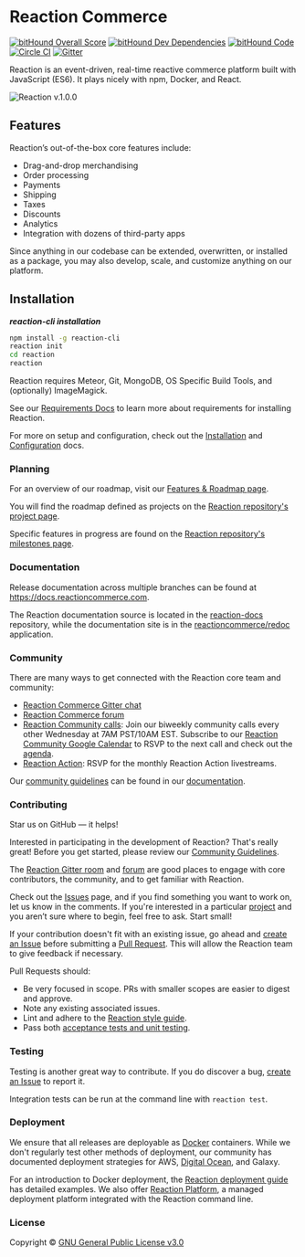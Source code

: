 # Reaction Commerce

[![bitHound Overall Score](https://www.bithound.io/github/reactioncommerce/reaction/badges/score.svg)](https://www.bithound.io/github/reactioncommerce/reaction) [![bitHound Dev Dependencies](https://www.bithound.io/github/reactioncommerce/reaction/badges/devDependencies.svg)](https://www.bithound.io/github/reactioncommerce/reaction/9a858eb459d7260d5ae59124c2b364bc791a3e70/dependencies/npm) [![bitHound Code](https://www.bithound.io/github/reactioncommerce/reaction/badges/code.svg)](https://www.bithound.io/github/reactioncommerce/reaction) [![Circle CI](https://circleci.com/gh/reactioncommerce/reaction.svg?style=svg)](https://circleci.com/gh/reactioncommerce/reaction) [![Gitter](https://badges.gitter.im/JoinChat.svg)](https://gitter.im/reactioncommerce/reaction?utm_source=badge&utm_medium=badge&utm_campaign=pr-badge&utm_content=badge)

Reaction is an event-driven, real-time reactive commerce platform built with JavaScript (ES6). It plays nicely with npm, Docker, and React. 

![Reaction v.1.0.0](https://raw.githubusercontent.com/reactioncommerce/reaction-docs/master/assets/rc-desktop.png)

## Features

Reaction’s out-of-the-box core features include:

-   Drag-and-drop merchandising
-   Order processing
-   Payments
-   Shipping
-   Taxes
-   Discounts
-   Analytics
-   Integration with dozens of third-party apps

Since anything in our codebase can be extended, overwritten, or installed as a package, you may also develop, scale, and customize anything on our platform.

## Installation

**_reaction-cli installation_**

```bash
npm install -g reaction-cli
reaction init
cd reaction
reaction
```

Reaction requires Meteor, Git, MongoDB, OS Specific Build Tools, and (optionally) ImageMagick.

See our [Requirements Docs](https://docs.reactioncommerce.com/reaction-docs/master/requirements) to learn more about requirements for installing Reaction.

For more on setup and configuration, check out the [Installation](https://docs.reactioncommerce.com/reaction-docs/development/installation) and [Configuration](https://docs.reactioncommerce.com/reaction-docs/development/configuration) docs.

### Planning

For an overview of our roadmap, visit our [Features & Roadmap page](https://reactioncommerce.com/roadmap).

You will find the roadmap defined as projects on the [Reaction repository's project page](https://github.com/reactioncommerce/reaction/projects).

Specific features in progress are found on the [Reaction repository's milestones page](https://github.com/reactioncommerce/reaction/milestones).

### Documentation

Release documentation across multiple branches can be found at <https://docs.reactioncommerce.com>.

The Reaction documentation source is located in the [reaction-docs](https://github.com/reactioncommerce/reaction-docs) repository, while the documentation site is in the [reactioncommerce/redoc](https://github.com/reactioncommerce/redoc) application.

### Community

There are many ways to get connected with the Reaction core team and community:

-   [Reaction Commerce Gitter chat](https://gitter.im/reactioncommerce/reaction)
-   [Reaction Commerce forum](https://forums.reactioncommerce.com/)
-   [Reaction Community calls](http://getrxn.io/2rcCal): Join our biweekly community calls every other Wednesday at 7AM PST/10AM EST. Subscribe to our [Reaction Community Google Calendar](http://getrxn.io/2rcCal) to RSVP to the next call and check out the [agenda](https://docs.google.com/document/d/1PwenrammgQJpQfFoUUJZ96i_JJYCM_4glAjB1_ZzgwA/edit?usp=sharing).
-   [Reaction Action](http://getrxn.io/2rcCal): RSVP for the monthly Reaction Action livestreams.

Our [community guidelines](https://docs.reactioncommerce.com/reaction-docs/master/guidelines) can be found in our [documentation](https://docs.reactioncommerce.com/).

### Contributing

Star us on GitHub — it helps!

Interested in participating in the development of Reaction? That's really great! Before you get started, please review our [Community Guidelines](https://docs.reactioncommerce.com/reaction-docs/master/guidelines).

The [Reaction Gitter room](https://gitter.im/reactioncommerce/reaction) and [forum](https://forums.reactioncommerce.com/) are good places to engage with core contributors, the community, and to get familiar with Reaction.  

Check out the [Issues](https://github.com/reactioncommerce/reaction/issues) page, and if you find something you want to work on, let us know in the comments. If you're interested in a particular [project](https://github.com/reactioncommerce/reaction/projects) and you aren’t sure where to begin, feel free to ask. Start small!

If your contribution doesn't fit with an existing issue, go ahead and [create an Issue](https://github.com/reactioncommerce/reaction/issues/new) before submitting a [Pull Request](https://help.github.com/articles/about-pull-requests/). This will allow the Reaction team to give feedback if necessary.

Pull Requests should:

-   Be very focused in scope. PRs with smaller scopes are easier to digest and approve.
-   Note any existing associated issues.
-   Lint and adhere to the [Reaction style guide](https://docs.reactioncommerce.com/reaction-docs/master/styleguide).
-   Pass both [acceptance tests and unit testing](https://docs.reactioncommerce.com/reaction-docs/master/testing-reaction).

### Testing

Testing is another great way to contribute. If you do discover a bug, [create an Issue](https://github.com/reactioncommerce/reaction/issues/new) to report it.

Integration tests can be run at the command line with `reaction test`.

### Deployment

We ensure that all releases are deployable as [Docker](https://www.docker.com/) containers.  While we don't regularly test other methods of deployment, our community has documented deployment strategies for AWS, [Digital Ocean](https://gist.github.com/jshimko/745ca66748846551692e24c267a56060), and Galaxy.

For an introduction to Docker deployment, the [Reaction deployment guide](https://docs.reactioncommerce.com/reaction-docs/master/deploying) has detailed examples. We also offer [Reaction Platform](https://reactioncommerce.com/hosting), a managed deployment platform integrated with the Reaction command line.

### License

Copyright © [GNU General Public License v3.0](./LICENSE.md)
